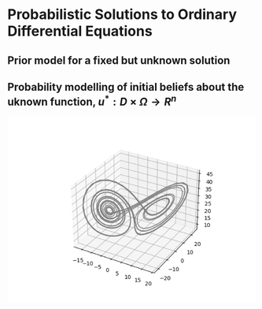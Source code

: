 # Probabilistic Solutions to Ordinary Differential Equations
## Prior model for a fixed but unknown solution 
Probability modelling of initial beliefs about the uknown function, $u^{*}: D \times \Omega \rightarrow R^{n}$
---
![Lorenzt system](https://github.com/betochalo/Bayesian_project/blob/main/img/Figure_3.png)

